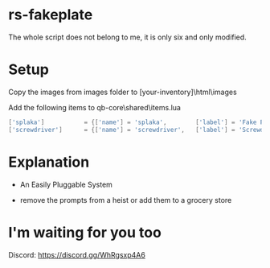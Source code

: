 # rs-fakeplate

The whole script does not belong to me, it is only six and only modified.

# Setup

Copy the images from images folder to [your-inventory]\html\images

Add the following items to qb-core\shared\items.lua
```lua
['splaka'] 			 = {['name'] = 'splaka', 		['label'] = 'Fake Plate', 		        ['weight'] = 150, 		['type'] = 'item', 		['image'] = 'fake_plate.png', 	    ['unique'] = false,    ['useable'] = true, 	   ['shouldClose'] = true,	   ['combinable'] = nil,   ['description'] = 'Fake Plate'},
['screwdriver'] 	 = {['name'] = 'screwdriver', 	['label'] = 'Screwdriver', 		        ['weight'] = 250, 		['type'] = 'item', 		['image'] = 'screwdriver.png', 	    ['unique'] = false,    ['useable'] = true, 	   ['shouldClose'] = true,	   ['combinable'] = nil,   ['description'] = 'Screwdriver'},
```

# Explanation

- An Easily Pluggable System

- remove the prompts from a heist or add them to a grocery store


# I'm waiting for you too

Discord: <a href>https://discord.gg/WhRgsxp4A6<a href>


